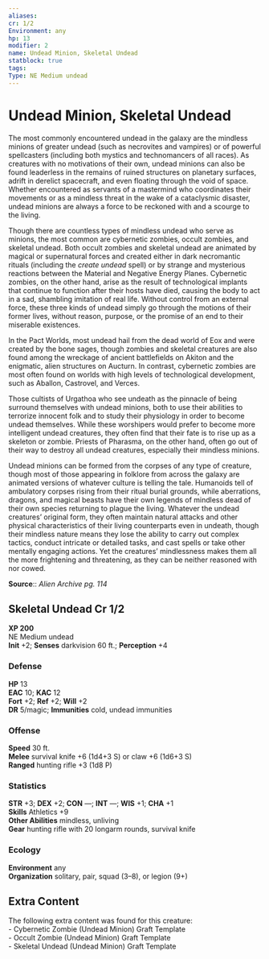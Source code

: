 ```yaml
---
aliases: 
cr: 1/2
Environment: any
hp: 13
modifier: 2
name: Undead Minion, Skeletal Undead
statblock: true
tags: 
Type: NE Medium undead  
---
```


# Undead Minion, Skeletal Undead

The most commonly encountered undead in the galaxy are the mindless minions of greater undead (such as necrovites and vampires) or of powerful spellcasters (including both mystics and technomancers of all races). As creatures with no motivations of their own, undead minions can also be found leaderless in the remains of ruined structures on planetary surfaces, adrift in derelict spacecraft, and even floating through the void of space. Whether encountered as servants of a mastermind who coordinates their movements or as a mindless threat in the wake of a cataclysmic disaster, undead minions are always a force to be reckoned with and a scourge to the living.

Though there are countless types of mindless undead who serve as minions, the most common are cybernetic zombies, occult zombies, and skeletal undead. Both occult zombies and skeletal undead are animated by magical or supernatural forces and created either in dark necromantic rituals (including the _create undead_ spell) or by strange and mysterious reactions between the Material and Negative Energy Planes. Cybernetic zombies, on the other hand, arise as the result of technological implants that continue to function after their hosts have died, causing the body to act in a sad, shambling imitation of real life. Without control from an external force, these three kinds of undead simply go through the motions of their former lives, without reason, purpose, or the promise of an end to their miserable existences.

In the Pact Worlds, most undead hail from the dead world of Eox and were created by the bone sages, though zombies and skeletal creatures are also found among the wreckage of ancient battlefields on Akiton and the enigmatic, alien structures on Aucturn. In contrast, cybernetic zombies are most often found on worlds with high levels of technological development, such as Aballon, Castrovel, and Verces.

Those cultists of Urgathoa who see undeath as the pinnacle of being surround themselves with undead minions, both to use their abilities to terrorize innocent folk and to study their physiology in order to become undead themselves. While these worshipers would prefer to become more intelligent undead creatures, they often find that their fate is to rise up as a skeleton or zombie. Priests of Pharasma, on the other hand, often go out of their way to destroy all undead creatures, especially their mindless minions.

Undead minions can be formed from the corpses of any type of creature, though most of those appearing in folklore from across the galaxy are animated versions of whatever culture is telling the tale. Humanoids tell of ambulatory corpses rising from their ritual burial grounds, while aberrations, dragons, and magical beasts have their own legends of mindless dead of their own species returning to plague the living. Whatever the undead creatures’ original form, they often maintain natural attacks and other physical characteristics of their living counterparts even in undeath, though their mindless nature means they lose the ability to carry out complex tactics, conduct intricate or detailed tasks, and cast spells or take other mentally engaging actions. Yet the creatures’ mindlessness makes them all the more frightening and threatening, as they can be neither reasoned with nor cowed.

**Source**:: _Alien Archive pg. 114_

## Skeletal Undead Cr 1/2

**XP 200**  
NE Medium undead  
**Init** +2; **Senses** darkvision 60 ft.; **Perception** +4  

### Defense

**HP** 13  
**EAC** 10; **KAC** 12  
**Fort** +2; **Ref** +2; **Will** +2  
**DR** 5/magic; **Immunities** cold, undead immunities  

### Offense

**Speed** 30 ft.  
**Melee** survival knife +6 (1d4+3 S) or claw +6 (1d6+3 S)  
**Ranged** hunting rifle +3 (1d8 P)

### Statistics

**STR** +3; **DEX** +2; **CON** —; **INT** —; **WIS** +1; **CHA** +1  
**Skills** Athletics +9  
**Other Abilities** mindless, unliving  
**Gear** hunting rifle with 20 longarm rounds, survival knife

### Ecology

**Environment** any  
**Organization** solitary, pair, squad (3–8), or legion (9+)

## Extra Content

The following extra content was found for this creature:  
\- Cybernetic Zombie (Undead Minion) Graft Template  
\- Occult Zombie (Undead Minion) Graft Template  
\- Skeletal Undead (Undead Minion) Graft Template
